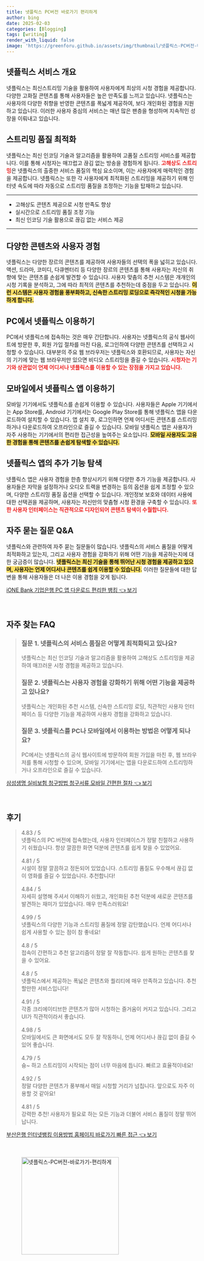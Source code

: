 ```yaml
---
title: 넷플릭스 PC버전 바로가기 편리하게
author: bing
date: 2025-02-03
categories: [Blogging]
tags: [writing]
render_with_liquid: false
image: 'https://greenforu.github.io/assets/img/thumbnail/넷플릭스-PC버전-바로가기-편리하게.webp'
---
```



<h2 id='넷플릭스 서비스 개요'>넷플릭스 서비스 개요</h2>

<p>넷플릭스는 최신스트리밍 기술을 활용하여 사용자에게 최상의 시청 경험을 제공합니다. 다양한 고화질 콘텐츠를 통해 사용자들은 높은 만족도를 느끼고 있습니다. 넷플릭스는 사용자의 다양한 취향을 반영한 콘텐츠를 폭넓게 제공하여, 보다 개인화된 경험을 지원하고 있습니다. 이러한 사용자 중심의 서비스는 매년 많은 팬층을 형성하며 지속적인 성장을 이뤄내고 있습니다.</p>

<h2 id='스트리밍 품질 최적화'>스트리밍 품질 최적화</h2>

<p>넷플릭스는 최신 인코딩 기술과 알고리즘을 활용하여 고품질 스트리밍 서비스를 제공합니다. 이를 통해 시청자는 매끄럽고 끊김 없는 방송을 경험하게 됩니다. <b><span style="color: #ee2323;">고해상도 스트리밍</span></b>은 넷플릭스의 출중한 서비스 품질의 핵심 요소이며, 이는 사용자에게 매력적인 경험을 제공합니다. 넷플릭스는 또한 각 사용자에게 최적화된 스트리밍을 제공하기 위해 인터넷 속도에 따라 자동으로 스트리밍 품질을 조정하는 기능을 탑재하고 있습니다.</p>

<hr />

<ul>
    <li>고해상도 콘텐츠 제공으로 시청 만족도 향상</li>
    <li>실시간으로 스트리밍 품질 조정 기능</li>
    <li>최신 인코딩 기술 활용으로 끊김 없는 서비스 제공</li>
</ul>

<hr />

<h2 id='다양한 콘텐츠와 사용자 경험'>다양한 콘텐츠와 사용자 경험</h2>

<p>넷플릭스는 다양한 장르의 콘텐츠를 제공하여 사용자들의 선택의 폭을 넓히고 있습니다. 액션, 드라마, 코미디, 다큐멘터리 등 다양한 장르의 콘텐츠를 통해 사용자는 자신의 취향에 맞는 콘텐츠를 손쉽게 발견할 수 있습니다. 사용자 맞춤의 추천 시스템은 개개인의 시청 기록을 분석하고, 그에 따라 최적의 콘텐츠를 추천하는데 중점을 두고 있습니다. <b><span style="background-color: #ffe066;">이런 시스템은 사용자 경험을 풍부화하고, 신속한 스트리밍 로딩으로 즉각적인 시청을 가능하게 합니다.</span></b></p>

<h2 id='PC에서 넷플릭스 이용하기'>PC에서 넷플릭스 이용하기</h2>

<p>PC에서 넷플릭스에 접속하는 것은 매우 간단합니다. 사용자는 넷플릭스의 공식 웹사이트에 방문한 후, 회원 가입 절차를 마친 다음, 로그인하여 다양한 콘텐츠를 선택하고 시청할 수 있습니다. 대부분의 주요 웹 브라우저는 넷플릭스와 호환되므로, 사용자는 자신의 기기에 맞는 웹 브라우저만 있으면 비디오 스트리밍을 즐길 수 있습니다. <b><span style="color: #ee2323;">시청자는 기기와 상관없이 언제 어디서나 넷플릭스를 이용할 수 있는 장점을 가지고 있습니다.</span></b></p>

<h2 id='모바일에서 넷플릭스 앱 이용하기'>모바일에서 넷플릭스 앱 이용하기</h2>

<p>모바일 기기에서도 넷플릭스를 손쉽게 이용할 수 있습니다. 사용자들은 Apple 기기에서는 App Store를, Android 기기에서는 Google Play Store를 통해 넷플릭스 앱을 다운로드하여 설치할 수 있습니다. 앱 설치 후, 로그인하면 언제 어디서든 콘텐츠를 스트리밍하거나 다운로드하여 오프라인으로 즐길 수 있습니다. 모바일 넷플릭스 앱은 사용자가 자주 사용하는 기기에서의 편리한 접근성을 높여주는 요소입니다. <b><span style="background-color: #ffe066;">모바일 사용자도 고유한 경험을 통해 콘텐츠를 손쉽게 탐색할 수 있습니다.</span></b></p>

<h2 id='넷플릭스 앱의 추가 기능 탐색'>넷플릭스 앱의 추가 기능 탐색</h2>

<p>넷플릭스 앱은 사용자 경험을 한층 향상시키기 위해 다양한 추가 기능을 제공합니다. 사용자들은 자막을 설정하거나 오디오 트랙을 변경하는 등의 옵션을 쉽게 조정할 수 있으며, 다양한 스트리밍 품질 옵션을 선택할 수 있습니다. 개인정보 보호와 데이터 사용에 대한 선택권을 제공하며, 사용자는 자신만의 맞춤형 시청 환경을 구축할 수 있습니다. <b><span style="color: #ee2323;">또한 사용자 인터페이스는 직관적으로 디자인되어 콘텐츠 탐색이 수월합니다.</span></b></p>

<h2 id='자주 묻는 질문 Q&A'>자주 묻는 질문 Q&A</h2>

<p>넷플릭스와 관련하여 자주 묻는 질문들이 많습니다. 넷플릭스의 서비스 품질을 어떻게 최적화하고 있는지, 그리고 사용자 경험을 강화하기 위해 어떤 기능을 제공하는지에 대한 궁금증이 많습니다. <b><span style="background-color: #ffe066;">넷플릭스는 최신 기술을 통해 뛰어난 시청 경험을 제공하고 있으며, 사용자는 언제 어디서나 콘텐츠를 쉽게 이용할 수 있습니다.</span></b> 이러한 질문들에 대한 답변을 통해 사용자들은 더 나은 이용 경험을 갖게 됩니다.</p>


<p><a class="click-button" title="iONE Bank 기업은행 PC 앱 다운로드 편리한 뱅킹" href="https://greenforu.github.io/posts/iONE-Bank-%EA%B8%B0%EC%97%85%EC%9D%80%ED%96%89-PC-%EC%95%B1-%EB%8B%A4%EC%9A%B4%EB%A1%9C%EB%93%9C-%ED%8E%B8%EB%A6%AC%ED%95%9C-%EB%B1%85%ED%82%B9/" rel="dofollow">iONE Bank 기업은행 PC 앱 다운로드 편리한 뱅킹 👈 보기</a></p><br>
<h2 id='자주_찾는_FAQ'>자주 찾는 FAQ</h2>
<div itemscope="" itemtype="https://schema.org/FAQPage">
<blockquote>
<div itemscope="" itemprop="mainEntity" itemtype="https://schema.org/Question">
<h3 itemprop="name">질문 1. 넷플릭스의 서비스 품질은 어떻게 최적화되고 있나요?</h3>
<div itemscope="" itemprop="acceptedAnswer" itemtype="https://schema.org/Answer">
<span itemprop="text">
<p>넷플릭스는 최신 인코딩 기술과 알고리즘을 활용하여 고해상도 스트리밍을 제공하여 매끄러운 시청 경험을 제공하고 있습니다.</p>
</span>
</div>
</div>
<div itemscope="" itemprop="mainEntity" itemtype="https://schema.org/Question">
<h3 itemprop="name">질문 2. 넷플릭스는 사용자 경험을 강화하기 위해 어떤 기능을 제공하고 있나요?</h3>
<div itemscope="" itemprop="acceptedAnswer" itemtype="https://schema.org/Answer">
<span itemprop="text">
<p>넷플릭스는 개인화된 추천 시스템, 신속한 스트리밍 로딩, 직관적인 사용자 인터페이스 등 다양한 기능을 제공하여 사용자 경험을 강화하고 있습니다.</p>
</span>
</div>
</div>
<div itemscope="" itemprop="mainEntity" itemtype="https://schema.org/Question">
<h3 itemprop="name">질문 3. 넷플릭스를 PC나 모바일에서 이용하는 방법은 어떻게 되나요?</h3>
<div itemscope="" itemprop="acceptedAnswer" itemtype="https://schema.org/Answer">
<span itemprop="text">
<p>PC에서는 넷플릭스의 공식 웹사이트에 방문하여 회원 가입을 마친 후, 웹 브라우저를 통해 시청할 수 있으며, 모바일 기기에서는 앱을 다운로드하여 스트리밍하거나 오프라인으로 즐길 수 있습니다.</p>
</span>
</div>
</div>
</blockquote>
</div>
<p><a class="click-button" title="삼성생명 실비보험 청구방법 청구서류 모바일 간편한 절차" href="https://greenforu.github.io/posts/%EC%82%BC%EC%84%B1%EC%83%9D%EB%AA%85-%EC%8B%A4%EB%B9%84%EB%B3%B4%ED%97%98-%EC%B2%AD%EA%B5%AC%EB%B0%A9%EB%B2%95-%EC%B2%AD%EA%B5%AC%EC%84%9C%EB%A5%98-%EB%AA%A8%EB%B0%94%EC%9D%BC-%EA%B0%84%ED%8E%B8%ED%95%9C-%EC%A0%88%EC%B0%A8/" rel="dofollow">삼성생명 실비보험 청구방법 청구서류 모바일 간편한 절차 👈 보기</a></p><br>
<h2 id='후기'>후기</h2>
<div itemscope itemtype="https://schema.org/Product">
  <blockquote>
  <div itemprop="review" itemscope itemtype="https://schema.org/Review">
      <div itemprop="reviewRating" itemscope itemtype="https://schema.org/Rating"> <span itemprop="ratingValue">4.83</span> / <span itemprop="bestRating">5</span> </div>
      <span itemprop="reviewBody">넷플릭스의 PC 버전에 접속했는데, 사용자 인터페이스가 정말 친절하고 사용하기 쉬웠습니다. 항상 깔끔한 화면 덕분에 콘텐츠를 쉽게 찾을 수 있었어요.</span>
  </div>
  <br>
  <div itemprop="review" itemscope itemtype="https://schema.org/Review">
      <div itemprop="reviewRating" itemscope itemtype="https://schema.org/Rating"> <span itemprop="ratingValue">4.81</span> / <span itemprop="bestRating">5</span> </div>
      <span itemprop="reviewBody">시설이 정말 깔끔하고 정돈되어 있었습니다. 스트리밍 품질도 우수해서 끊김 없이 영화를 즐길 수 있었습니다. 추천합니다!</span>
  </div>
  <br>
  <div itemprop="review" itemscope itemtype="https://schema.org/Review">
      <div itemprop="reviewRating" itemscope itemtype="https://schema.org/Rating"> <span itemprop="ratingValue">4.84</span> / <span itemprop="bestRating">5</span> </div>
      <span itemprop="reviewBody">자세히 설명해 주셔서 이해하기 쉬웠고, 개인화된 추천 덕분에 새로운 콘텐츠를 발견하는 재미가 있었습니다. 매우 만족스러워요!</span>
  </div>
  <br>
  <div itemprop="review" itemscope itemtype="https://schema.org/Review">
      <div itemprop="reviewRating" itemscope itemtype="https://schema.org/Rating"> <span itemprop="ratingValue">4.99</span> / <span itemprop="bestRating">5</span> </div>
      <span itemprop="reviewBody">넷플릭스의 다양한 기능과 스트리밍 품질에 정말 감탄했습니다. 언제 어디서나 쉽게 사용할 수 있는 점이 참 좋네요!</span>
  </div>
  <br>
  <div itemprop="review" itemscope itemtype="https://schema.org/Review">
      <div itemprop="reviewRating" itemscope itemtype="https://schema.org/Rating"> <span itemprop="ratingValue">4.8</span> / <span itemprop="bestRating">5</span> </div>
      <span itemprop="reviewBody">접속이 간편하고 추천 알고리즘이 정말 잘 작동합니다. 쉽게 원하는 콘텐츠를 찾을 수 있어요.</span>
  </div>
  <br>
  <div itemprop="review" itemscope itemtype="https://schema.org/Review">
      <div itemprop="reviewRating" itemscope itemtype="https://schema.org/Rating"> <span itemprop="ratingValue">4.8</span> / <span itemprop="bestRating">5</span> </div>
      <span itemprop="reviewBody">넷플릭스에서 제공하는 폭넓은 콘텐츠와 퀄리티에 매우 만족하고 있습니다. 추천할만한 서비스입니다!</span>
  </div>
  <br>
  <div itemprop="review" itemscope itemtype="https://schema.org/Review">
      <div itemprop="reviewRating" itemscope itemtype="https://schema.org/Rating"> <span itemprop="ratingValue">4.91</span> / <span itemprop="bestRating">5</span> </div>
      <span itemprop="reviewBody">각종 크리에이티브한 콘텐츠가 많아 시청하는 즐거움이 커지고 있습니다. 그리고 UI가 직관적이라서 좋습니다.</span>
  </div>
  <br>
  <div itemprop="review" itemscope itemtype="https://schema.org/Review">
      <div itemprop="reviewRating" itemscope itemtype="https://schema.org/Rating"> <span itemprop="ratingValue">4.98</span> / <span itemprop="bestRating">5</span> </div>
      <span itemprop="reviewBody">모바일에서도 큰 화면에서도 모두 잘 작동하니, 언제 어디서나 끊김 없이 즐길 수 있어 좋습니다.</span>
  </div>
  <br>
  <div itemprop="review" itemscope itemtype="https://schema.org/Review">
      <div itemprop="reviewRating" itemscope itemtype="https://schema.org/Rating"> <span itemprop="ratingValue">4.79</span> / <span itemprop="bestRating">5</span> </div>
      <span itemprop="reviewBody">슝~ 하고 스트리밍이 시작되는 점이 너무 마음에 듭니다. 빠르고 효율적이네요!</span>
  </div>
  <br>
  <div itemprop="review" itemscope itemtype="https://schema.org/Review">
      <div itemprop="reviewRating" itemscope itemtype="https://schema.org/Rating"> <span itemprop="ratingValue">4.92</span> / <span itemprop="bestRating">5</span> </div>
      <span itemprop="reviewBody">정말 다양한 콘텐츠가 풍부해서 매일 시청할 거리가 넘칩니다. 앞으로도 자주 이용할 것 같아요!</span>
  </div>
  <br>
  <div itemprop="review" itemscope itemtype="https://schema.org/Review">
      <div itemprop="reviewRating" itemscope itemtype="https://schema.org/Rating"> <span itemprop="ratingValue">4.81</span> / <span itemprop="bestRating">5</span> </div>
      <span itemprop="reviewBody">강력한 추천! 사용자가 필요로 하는 모든 기능과 더불어 서비스 품질이 정말 뛰어납니다.</span>
  </div>
  </blockquote>
</div>
<p><a class="click-button" title="부산은행 인터넷뱅킹 이용방법 홈페이지 바로가기 빠른 접근" href="https://greenforu.github.io/posts/%EB%B6%80%EC%82%B0%EC%9D%80%ED%96%89-%EC%9D%B8%ED%84%B0%EB%84%B7%EB%B1%85%ED%82%B9-%EC%9D%B4%EC%9A%A9%EB%B0%A9%EB%B2%95-%ED%99%88%ED%8E%98%EC%9D%B4%EC%A7%80-%EB%B0%94%EB%A1%9C%EA%B0%80%EA%B8%B0-%EB%B9%A0%EB%A5%B8-%EC%A0%91%EA%B7%BC/" rel="dofollow">부산은행 인터넷뱅킹 이용방법 홈페이지 바로가기 빠른 접근 👈 보기</a></p><br>
<figure class="image"><img src="https://greenforu.github.io/assets/img/thumbnail/넷플릭스-PC버전-바로가기-편리하게.webp" alt="넷플릭스-PC버전-바로가기-편리하게" width="256" height="256"></figure>